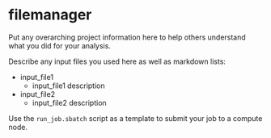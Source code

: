# filemanager

Put any overarching project information here to help others understand what you did for your analysis.

Describe any input files you used here as well as markdown lists:

+ input_file1
    - input_file1 description
+ input_file2
    - input_file2 description

Use the `run_job.sbatch` script as a template to submit your job to a compute node.
